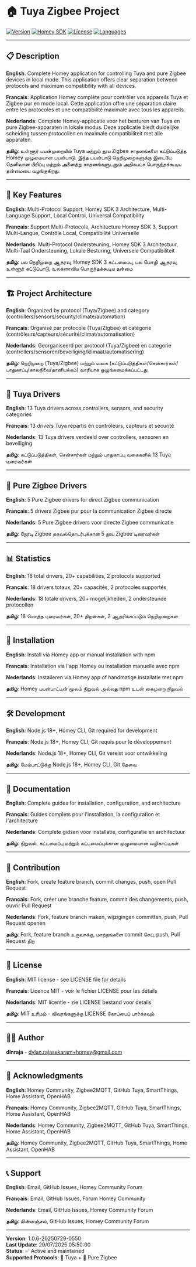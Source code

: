 # 🏠 Tuya Zigbee Project

[![Version](https://img.shields.io/badge/version-1.0.6--20250729--0550-blue.svg)](https://github.com/dlnraja/com.tuya.zigbee/releases)
[![Homey SDK](https://img.shields.io/badge/Homey%20SDK-3.0-green.svg)](https://apps.homey.app/fr/com.tuya.zigbee)
[![License](https://img.shields.io/badge/license-MIT-yellow.svg)](LICENSE)
[![Languages](https://img.shields.io/badge/languages-EN%20%7C%20FR%20%7C%20NL%20%7C%20TA-orange.svg)](README.md)

---

## 📋 Description

**English**: Complete Homey application for controlling Tuya and pure Zigbee devices in local mode. This application offers clear separation between protocols and maximum compatibility with all devices.

**Français**: Application Homey complète pour contrôler vos appareils Tuya et Zigbee pur en mode local. Cette application offre une séparation claire entre les protocoles et une compatibilité maximale avec tous les appareils.

**Nederlands**: Complete Homey-applicatie voor het besturen van Tuya en pure Zigbee-apparaten in lokale modus. Deze applicatie biedt duidelijke scheiding tussen protocollen en maximale compatibiliteit met alle apparaten.

**தமிழ்**: உள்ளூர் பயன்முறையில் Tuya மற்றும் தூய Zigbee சாதனங்களை கட்டுப்படுத்த Homey முழுமையான பயன்பாடு. இந்த பயன்பாடு நெறிமுறைகளுக்கு இடையே தெளிவான பிரிப்பு மற்றும் அனைத்து சாதனங்களுடனும் அதிகபட்ச பொருந்தக்கூடிய தன்மையை வழங்குகிறது.

---

## 🎯 Key Features

**English**: Multi-Protocol Support, Homey SDK 3 Architecture, Multi-Language Support, Local Control, Universal Compatibility

**Français**: Support Multi-Protocole, Architecture Homey SDK 3, Support Multi-Langue, Contrôle Local, Compatibilité Universelle

**Nederlands**: Multi-Protocol Ondersteuning, Homey SDK 3 Architectuur, Multi-Taal Ondersteuning, Lokale Besturing, Universele Compatibiliteit

**தமிழ்**: பல நெறிமுறை ஆதரவு, Homey SDK 3 கட்டமைப்பு, பல மொழி ஆதரவு, உள்ளூர் கட்டுப்பாடு, உலகளாவிய பொருந்தக்கூடிய தன்மை

---

## 🏗️ Project Architecture

**English**: Organized by protocol (Tuya/Zigbee) and category (controllers/sensors/security/climate/automation)

**Français**: Organisé par protocole (Tuya/Zigbee) et catégorie (contrôleurs/capteurs/sécurité/climat/automatisation)

**Nederlands**: Georganiseerd per protocol (Tuya/Zigbee) en categorie (controllers/sensoren/beveiliging/klimaat/automatisering)

**தமிழ்**: நெறிமுறை (Tuya/Zigbee) மற்றும் வகை (கட்டுப்படுத்திகள்/சென்சார்கள்/பாதுகாப்பு/காலநிலை/தானியக்கம்) வாரியாக ஒழுங்கமைக்கப்பட்டது

---

## 🔌 Tuya Drivers

**English**: 13 Tuya drivers across controllers, sensors, and security categories

**Français**: 13 drivers Tuya répartis en contrôleurs, capteurs et sécurité

**Nederlands**: 13 Tuya drivers verdeeld over controllers, sensoren en beveiliging

**தமிழ்**: கட்டுப்படுத்திகள், சென்சார்கள் மற்றும் பாதுகாப்பு வகைகளில் 13 Tuya டிரைவர்கள்

---

## 📡 Pure Zigbee Drivers

**English**: 5 Pure Zigbee drivers for direct Zigbee communication

**Français**: 5 drivers Zigbee pur pour la communication Zigbee directe

**Nederlands**: 5 Pure Zigbee drivers voor directe Zigbee communicatie

**தமிழ்**: நேரடி Zigbee தகவல்தொடர்புக்கான 5 தூய Zigbee டிரைவர்கள்

---

## 📊 Statistics

**English**: 18 total drivers, 20+ capabilities, 2 protocols supported

**Français**: 18 drivers totaux, 20+ capacités, 2 protocoles supportés

**Nederlands**: 18 totale drivers, 20+ mogelijkheden, 2 ondersteunde protocollen

**தமிழ்**: 18 மொத்த டிரைவர்கள், 20+ திறன்கள், 2 ஆதரிக்கப்படும் நெறிமுறைகள்

---

## 🚀 Installation

**English**: Install via Homey app or manual installation with npm

**Français**: Installation via l'app Homey ou installation manuelle avec npm

**Nederlands**: Installeren via Homey app of handmatige installatie met npm

**தமிழ்**: Homey பயன்பாட்டின் மூலம் நிறுவல் அல்லது npm உடன் கைமுறை நிறுவல்

---

## 🛠️ Development

**English**: Node.js 18+, Homey CLI, Git required for development

**Français**: Node.js 18+, Homey CLI, Git requis pour le développement

**Nederlands**: Node.js 18+, Homey CLI, Git vereist voor ontwikkeling

**தமிழ்**: மேம்பாட்டுக்கு Node.js 18+, Homey CLI, Git தேவை

---

## 📝 Documentation

**English**: Complete guides for installation, configuration, and architecture

**Français**: Guides complets pour l'installation, la configuration et l'architecture

**Nederlands**: Complete gidsen voor installatie, configuratie en architectuur

**தமிழ்**: நிறுவல், கட்டமைப்பு மற்றும் கட்டமைப்புக்கான முழுமையான வழிகாட்டிகள்

---

## 🤝 Contribution

**English**: Fork, create feature branch, commit changes, push, open Pull Request

**Français**: Fork, créer une branche feature, commit des changements, push, ouvrir Pull Request

**Nederlands**: Fork, feature branch maken, wijzigingen committen, push, Pull Request openen

**தமிழ்**: Fork, feature branch உருவாக்கு, மாற்றங்களை commit செய், push, Pull Request திற

---

## 📄 License

**English**: MIT license - see LICENSE file for details

**Français**: Licence MIT - voir le fichier LICENSE pour les détails

**Nederlands**: MIT licentie - zie LICENSE bestand voor details

**தமிழ்**: MIT உரிமம் - விவரங்களுக்கு LICENSE கோப்பைப் பார்க்கவும்

---

## 👨‍💻 Author

**dlnraja** - [dylan.rajasekaram+homey@gmail.com](mailto:dylan.rajasekaram+homey@gmail.com)

---

## 🙏 Acknowledgments

**English**: Homey Community, Zigbee2MQTT, GitHub Tuya, SmartThings, Home Assistant, OpenHAB

**Français**: Homey Community, Zigbee2MQTT, GitHub Tuya, SmartThings, Home Assistant, OpenHAB

**Nederlands**: Homey Community, Zigbee2MQTT, GitHub Tuya, SmartThings, Home Assistant, OpenHAB

**தமிழ்**: Homey Community, Zigbee2MQTT, GitHub Tuya, SmartThings, Home Assistant, OpenHAB

---

## 📞 Support

**English**: Email, GitHub Issues, Homey Community Forum

**Français**: Email, GitHub Issues, Forum Homey Community

**Nederlands**: Email, GitHub Issues, Homey Community Forum

**தமிழ்**: மின்னஞ்சல், GitHub Issues, Homey Community Forum

---

**Version**: 1.0.6-20250729-0550  
**Last Update**: 29/07/2025 05:50:00  
**Status**: ✅ Active and maintained  
**Supported Protocols**: 🔌 Tuya + 📡 Pure Zigbee